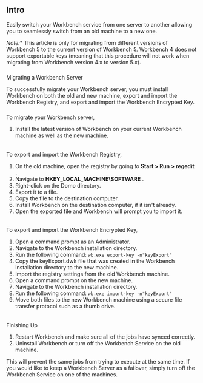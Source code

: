 

Intro
-------

Easily switch your Workbench service from one server to another allowing you to seamlessly switch from an old machine to a new one.

*Note:**
 This article is only for migrating from different versions of Workbench 5 to the current version of Workbench 5. Workbench 4 does not support exportable keys (meaning that this procedure will not work when migrating from Workbench version 4.x to version 5.x).


###
 Migrating a Workbench Server

To successfully migrate your Workbench server, you must install Workbench on both the old and new machine, export and import the Workbench Registry, and export and import the Workbench Encrypted Key.

#####
 To migrate your Workbench server,


1. Install the latest version of Workbench on your current Workbench machine as well as the new machine.


######
 To export and import the Workbench Registry,


1. On the old machine, open the registry by going to
 **Start > Run > regedit**
 .
2. Navigate to
 **HKEY\_LOCAL\_MACHINE\SOFTWARE**
 .
3. Right-click on the Domo directory.
4. Export it to a file.
5. Copy the file to the destination computer.
6. Install Workbench on the destination computer, if it isn't already.
7. Open the exported file and Workbench will prompt you to import it.


######
 To export and import the Workbench Encrypted Key,


1. Open a command prompt as an Administrator.
2. Navigate to the Workbench installation directory.
3. Run the following command:
 `wb.exe export-key -n"keyExport"`
4. Copy the keyExport.dwk file that was created in the Workbench installation directory to the new machine.
5. Import the registry settings from the old Workbench machine.
6. Open a command prompt on the new machine.
7. Navigate to the Workbench installation directory.
8. Run the following command:
 `wb.exe import-key -n"keyExport"`
9. Move both files to the new Workbench machine using a secure file transfer protocol such as a thumb drive.


######
 Finishing Up


1. Restart Workbench and make sure all of the jobs have synced correctly.
2. Uninstall Workbench or turn off the Workbench Service on the old machine.


 This will prevent the same jobs from trying to execute at the same time. If you would like to keep a Workbench Server as a failover, simply turn off the Workbench Service on one of the machines.


